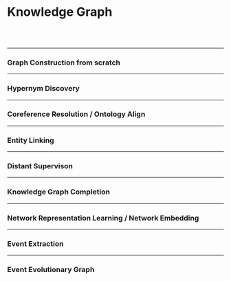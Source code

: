 # Knowledge Graph
<br>
<br>

---
### Graph Construction from scratch

---
### Hypernym Discovery


---
### Coreference Resolution / Ontology Align

---
### Entity Linking

---
### Distant Supervison

---
### Knowledge Graph Completion

---
### Network Representation Learning / Network Embedding

---
### Event Extraction

---
### Event Evolutionary Graph

